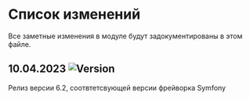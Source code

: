 # Список изменений

Все заметные изменения в модуле будут задокументированы в этом файле.

## 10.04.2023 ![Version](https://img.shields.io/badge/version-v6.2.0-blue)

Релиз версии 6.2, соотвтетсвующей версии фрейворка Symfony


